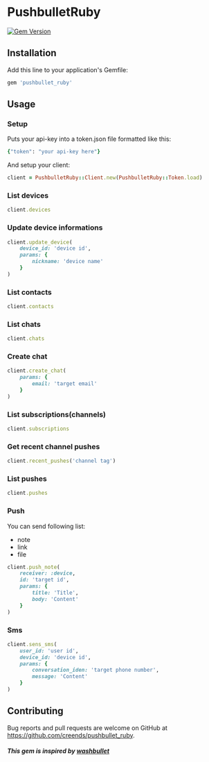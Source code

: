 # PushbulletRuby
[![Gem Version](https://badge.fury.io/rb/pushbullet_ruby.svg)](https://badge.fury.io/rb/pushbullet_ruby)
## Installation
Add this line to your application's Gemfile:
```ruby
gem 'pushbullet_ruby'
```
## Usage
### Setup
Puts your api-key into a token.json file formatted like this:
```ruby
{"token": "your api-key here"}
```
And setup your client:
```ruby
client = PushbulletRuby::Client.new(PushbulletRuby::Token.load)
```
### List devices
```ruby
client.devices
```
### Update device informations
```ruby
client.update_device(
    device_id: 'device id',
    params: {
        nickname: 'device name'
    }
)
```
### List contacts
```ruby
client.contacts
```
### List chats
```ruby
client.chats
```
### Create chat
```ruby
client.create_chat(
    params: {
        email: 'target email'
    }
)
```
### List subscriptions(channels)
```ruby
client.subscriptions
```
### Get recent channel pushes
```ruby
client.recent_pushes('channel tag')
```
### List pushes
```ruby
client.pushes
```
### Push
You can send following list:

- note
- link
- file
```ruby
client.push_note(
    receiver: :device,
    id: 'target id',
    params: {
        title: 'Title',
        body: 'Content'
    }
)
```
### Sms
```ruby
client.sens_sms(
    user_id: 'user id',
    device_id: 'device id',
    params: {
        conversation_iden: 'target phone number',
        message: 'Content'
    }
)
```
## Contributing
Bug reports and pull requests are welcome on GitHub at https://github.com/creends/pushbullet_ruby.
##### This gem is inspired by [washbullet](https://github.com/hrysd/washbullet)



